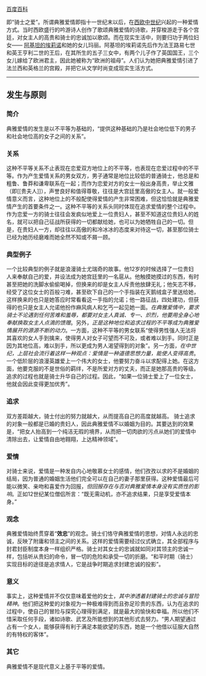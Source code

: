 [百度百科](https://baike.baidu.com/item/%E5%85%B8%E9%9B%85%E7%88%B1%E6%83%85/2110857)

即“骑士之爱”。所谓典雅爱情即指十一世纪末以后，在[西欧中世纪](https://baike.baidu.com/item/%E8%A5%BF%E6%AC%A7%E4%B8%AD%E4%B8%96%E7%BA%AA/8254248?fromModule=lemma_inlink)兴起的一种爱情方式。当时西欧盛行的吟游诗人创作了歌颂典雅爱情的诗歌，并穿梭游走于各个宫廷，对女主人的高贵和骑士的忠诚加以歌颂。而在现实生活中，则要归功于两位妇女—— [阿基坦的埃莉诺](https://baike.baidu.com/item/%E9%98%BF%E5%9F%BA%E5%9D%A6%E7%9A%84%E5%9F%83%E8%8E%89%E8%AF%BA/3200347?fromModule=lemma_inlink)和她的女儿玛丽。阿基坦的埃莉诺先后作为法王路易七世和英王亨利二世的王后，在其所生的五子三女中，有两个儿子作了英国国王，三个女儿嫁给了欧洲君主，因此她被称为“欧洲的祖母”。人们认为她把典雅爱情引进了法兰西和英格兰的宫殿，并把它从文学时尚变成现实生活方式。

---
## 发生与原则

### 简介

典雅爱情的发生是以不平等为基础的，“提供这种基础的乃是社会地位低下的男子和社会地位高的女子之间的关系”。

### 关系

这种不平等关系不止表现在恋爱双方地位上的不平等，也表现在恋爱过程中的不平等。作为产生爱情关系的男女双方，男子通常是地位比较低的普通骑士，他总是和粗鲁、鲁莽和谦卑联系在一起；而作为恋爱对方的女士一般出身高贵，举止文雅（即[[贵夫人]]），声誉良好和值得尊敬，往往是大宫廷里高傲的女主人。就一般爱情意义而言，这种地位上的不般配使得爱情的产生非常困难，但这恰恰就是典雅爱情产生的首要条件之一。这种不平等的关系头同时体现在追求爱情的整个过程中。作为恋爱一方的骑士往往会发疯似地爱上一位贵妇人，甚至不知道这位贵妇人的姓名，就可以把自己征战所获得的一切都献给她，也可以为她牺牲自己的一切。但是，在贵妇人一方，却往往以高傲的和冷冰冰的态度来对待这一切，甚至那位骑士已经为她历经磨难而她全然不知或不屑一顾。

### 典型例子

一个比较典型的例子就是浪漫骑士尤瑞奇的故事。他12岁的时候选择了一位贵妇人来奉献自己的爱，并设法成为她宫廷里的一名扈从。他触摸她摸过的东西，有时甚至把她的洗脚水偷偷喝掉，但换来的却是女主人斥责他放肆无礼；他矢志不移，经受了这位女士的百般刁难，甚至砍下自己的一个手指装在天鹅绒盒子里送给她，这样换来的也只是她答应时常看看这一手指的允诺；他一路征战，四处建功，但获得的也只是女主人允诺他扮作麻风病人和乞丐一起见她一面。*在典雅爱情中，要求骑士不论遇到任何苦难和羞辱，都要对女主人真诚、专一、炽烈，他要用全身心地奉献换取女主人点滴的馈赠*。另外，*正是这种地位和追求过程的不平等成为典雅爱情展开的源源不断的动力*。一方面，这种不平等的男女联系“使得男性强人无法将其喜欢的女人手到擒来，使得男人对女子可望而不可及，或者难以到手。同时正是因为其地位高，难以到手，所以更成为男人渴望得到的对象”。另一方面，*在中世纪，上层社会流行着这样一种观点：爱情是一种道德思想力量，能使人变得高贵*。一个低阶层的浪漫英雄爱上一个伟大的女士，他要努力奋斗以求配得上她。在这方面，他要克服的不是世俗的羁绊，不是所爱对方的丈夫，而正是她那高贵的等级。追求的过程也就是骑士升华自己的过程。因此，“如果一位骑士爱上了一位女士，他就会因此变得更加优秀”。

### 追求

双方差距越大，骑士付出的努力就越大，从而提高自己的高度就越高。 骑士追求的对象一般都是已婚的贵妇人，因此典雅爱情不以婚姻为目的。其要达到的效果是，“把女人抬高到一个纯洁无瑕的境界，从而把一切肉欲的污点从她们的爱情中清除出去，让爱情自由地翱翔，上达精神领域”。

### 爱情

对骑士来说，爱情是一种发自内心地敬慕女士的感情，他们孜孜以求的不是婚姻的结局，因为普通的婚姻生活他们完全可以在自己的妻子那里获得。这种爱情最后可能以微笑、亲吻和喜爱作为回报，*但回报存在与否对典雅爱情本身没有实质性的影响*。正如12世纪某位僧侣所言：“既无需动机，亦不追求结果，只是享受爱情本身。”

### 观念

典雅爱情始终贯穿着“**效忠**”的观念。骑士们恪守典雅爱情的思想，对情人永远的忠诚，反映了附庸和领主之间的关系。这样的爱情需要经过仪式确立，其全部程序与封君封臣制度本身一样组织严格。骑士对其女士的忠诚就如同对其领主的忠诚一样，包括听从贵妇的命令，冒一切的危险和承受一切的折磨。“和平时期（骑士）实现目标的途径是追求情人，它是战争时期追求封建忠诚的投影”。

### 意义

事实上，这种爱情并不仅仅意味着爱他的女士，*其中渗透着封建骑士的忠诚与冒险精神*。他们把这种爱的对象视为一种极难得到而且弥足珍贵的东西，认为在追求的过程中，使自己的冒险与探究心理得到满足，就是最大的愉快和幸福。所以他们不惜采取任何手段，诸如诗歌、武艺及所能想到的其他形式去努力。“男人期望通过占有一个女人，能够获得有利于满足本能欲望的东西，她是一个他借以征服大自然的有特权的客体”。

### 其它

典雅爱情不是现代意义上基于平等的爱情。